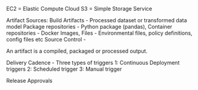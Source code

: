 EC2 = Elastic Compute Cloud
S3 = Simple Storage Service


Artifact Sources:
Build Artifacts - Processed dataset or transformed data model
Package repositories - Python package (pandas), 
Container repositories - Docker Images, 
Files - Environmental files, policy definitions, config files etc
Source Control - 

An artifact is a compiled, packaged or processed output.



Delivery Cadence - Three types of triggers
1: Continuous Deployment triggers
2: Scheduled trigger
3: Manual trigger


Release Approvals
